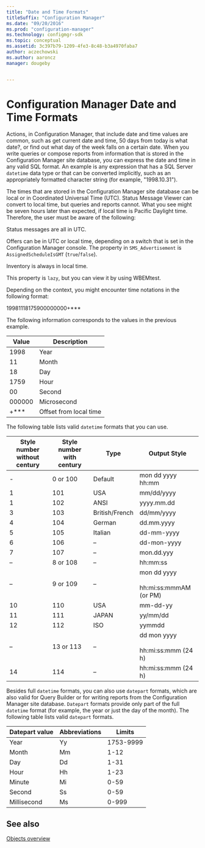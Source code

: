 ```yaml
---
title: "Date and Time Formats"
titleSuffix: "Configuration Manager"
ms.date: "09/20/2016"
ms.prod: "configuration-manager"
ms.technology: configmgr-sdk
ms.topic: conceptual
ms.assetid: 3c397b79-1209-4fe3-8c48-b3a4970faba7
author: aczechowski
ms.author: aaroncz
manager: dougeby


---
```

# Configuration Manager Date and Time Formats
Actions, in Configuration Manager, that include date and time values are common, such as get current date and time, 50 days from today is what date?, or find out what day of the week falls on a certain date. When you write queries or compose reports from information that is stored in the Configuration Manager site database, you can express the date and time in any valid SQL format. An example is any expression that has a SQL Server `datetime` data type or that can be converted implicitly, such as an appropriately formatted character string (for example, "1998.10.31").  

 The times that are stored in the Configuration Manager site database can be local or in Coordinated Universal Time (UTC). Status Message Viewer can convert to local time, but queries and reports cannot. What you see might be seven hours later than expected, if local time is Pacific Daylight time. Therefore, the user must be aware of the following:  

 Status messages are all in UTC.  

 Offers can be in UTC or local time, depending on a switch that is set in the Configuration Manager console. The property in `SMS_Advertisement` is `AssignedScheduleIsGMT` (`true`/`false`).  

 Inventory is always in local time.  

 This property is `lazy`, but you can view it by using WBEMtest.  

 Depending on the context, you might encounter time notations in the following format:  

 19981118175900000000+***  

 The following information corresponds to the values in the previous example.  

|Value|Description|  
|-----------|-----------------|  
|1998|Year|  
|11|Month|  
|18|Day|  
|1759|Hour|  
|00|Second|  
|000000|Microsecond|  
|+***|Offset from local time|  

 The following table lists valid `datetime` formats that you can use.  

|Style number without century|Style number with century|Type|Output Style|  
|----------------------------------|-------------------------------|----------|------------------|  
|-|0 or 100|Default|mon dd yyyy hh:mm|  
|1|101|USA|mm/dd/yyyy|  
|1|102|ANSI|yyyy.mm.dd|  
|3|103|British/French|dd/mm/yyyy|  
|4|104|German|dd.mm.yyyy|  
|5|105|Italian|dd-mm-yyyy|  
|6|106|–|dd-mon-yyyy|  
|7|107|–|mon.dd.yyy|  
|–|8 or 108|–|hh:mm:ss|  
|–|9 or 109|–|mon dd yyyy<br /><br /> hh:mi:ss:mmmAM (or PM)|  
|10|110|USA|mm-dd-yy|  
|11|111|JAPAN|yy/mm/dd|  
|12|112|ISO|yymmdd|  
|–|13 or 113|–|dd mon yyyy<br /><br /> hh:mi:ss:mmm (24 h)|  
|14|114|–|hh:mi:ss:mmm (24 h)|  

 Besides full `datetime` formats, you can also use `datepart` formats, which are also valid for Query Builder or for writing reports from the Configuration Manager site database. `Datepart` formats provide only part of the full `datetime` format (for example, the year or just the day of the month). The following table lists valid `datepart` formats.  

|Datepart value|Abbreviations|Limits|  
|--------------------|-------------------|------------|  
|Year|Yy|1753-9999|  
|Month|Mm|1-12|  
|Day|Dd|1-31|  
|Hour|Hh|1-23|  
|Minute|Mi|0-59|  
|Second|Ss|0-59|  
|Millisecond|Ms|0-999|  

## See also

[Objects overview](configuration-manager-objects-overview.md)
